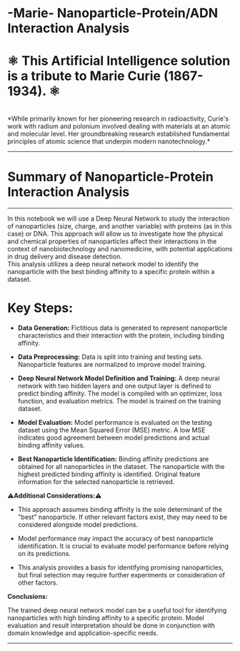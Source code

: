 # -Marie- Nanoparticle-Protein/ADN Interaction Analysis

# ⚛️ This Artificial Intelligence solution is a tribute to Marie Curie (1867-1934). ⚛️
<br>
*While primarily known for her pioneering research in radioactivity, Curie's work with radium and polonium involved dealing with materials at an atomic and molecular level. Her groundbreaking research established fundamental principles of atomic science that underpin modern nanotechnology.*


---
# **Summary of Nanoparticle-Protein Interaction Analysis**

---

In this notebook we will use a Deep Neural Network to study the interaction of nanoparticles (size, charge, and another variable) with proteins (as in this case) or DNA. This approach will allow us to investigate how the physical and chemical properties of nanoparticles affect their interactions in the context of nanobiotechnology and nanomedicine, with potential applications in drug delivery and disease detection.
<br>
This analysis utilizes a deep neural network model to identify the nanoparticle with the best binding affinity to a specific protein within a dataset.

# Key Steps:

- **Data Generation:** Fictitious data is generated to represent nanoparticle characteristics and their interaction with the protein, including binding affinity.

- **Data Preprocessing:** Data is split into training and testing sets. Nanoparticle features are normalized to improve model training.

- **Deep Neural Network Model Definition and Training:** A deep neural network with two hidden layers and one output layer is defined to predict binding affinity. The model is compiled with an optimizer, loss function, and evaluation metrics. The model is trained on the training dataset.

- **Model Evaluation:** Model performance is evaluated on the testing dataset using the Mean Squared Error (MSE) metric. A low MSE indicates good agreement between model predictions and actual binding affinity values.

- **Best Nanoparticle Identification:** Binding affinity predictions are obtained for all nanoparticles in the dataset. The nanoparticle with the highest predicted binding affinity is identified. Original feature information for the selected nanoparticle is retrieved.


⚠️**Additional Considerations:**⚠️

- This approach assumes binding affinity is the sole determinant of the "best" nanoparticle. If other relevant factors exist, they may need to be considered alongside model predictions.

- Model performance may impact the accuracy of best nanoparticle identification. It is crucial to evaluate model performance before relying on its predictions.

- This analysis provides a basis for identifying promising nanoparticles, but final selection may require further experiments or consideration of other factors.

**Conclusions:**

The trained deep neural network model can be a useful tool for identifying nanoparticles with high binding affinity to a specific protein. Model evaluation and result interpretation should be done in conjunction with domain knowledge and application-specific needs.


---

